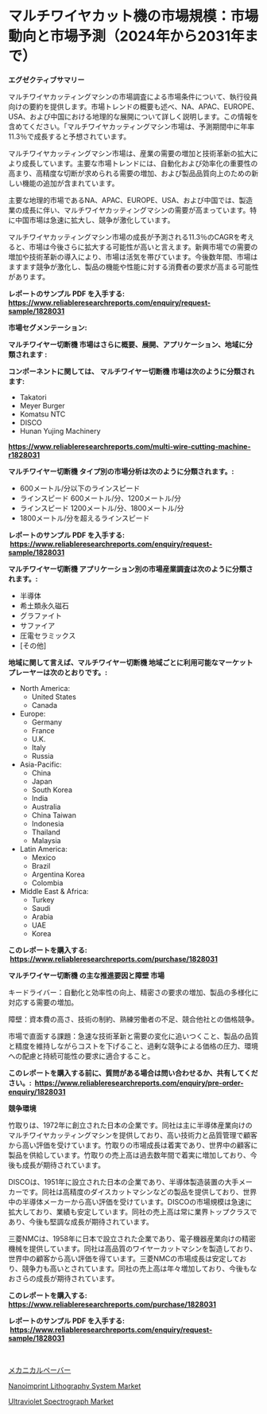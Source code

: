 <p><h1>マルチワイヤカット機の市場規模：市場動向と市場予測（2024年から2031年まで）</h1></p><p><strong>エグゼクティブサマリー</strong></p>
<p><p>マルチワイヤカッティングマシンの市場調査による市場条件について、執行役員向けの要約を提供します。市場トレンドの概要も述べ、NA、APAC、EUROPE、USA、および中国における地理的な展開について詳しく説明します。この情報を含めてください。「マルチワイヤカッティングマシン市場は、予測期間中に年率11.3％で成長すると予想されています。</p><p>マルチワイヤカッティングマシン市場は、産業の需要の増加と技術革新の拡大により成長しています。主要な市場トレンドには、自動化および効率化の重要性の高まり、高精度な切断が求められる需要の増加、および製品品質向上のための新しい機能の追加が含まれています。</p><p>主要な地理的市場であるNA、APAC、EUROPE、USA、および中国では、製造業の成長に伴い、マルチワイヤカッティングマシンの需要が高まっています。特に中国市場は急速に拡大し、競争が激化しています。</p><p>マルチワイヤカッティングマシン市場の成長が予測される11.3％のCAGRを考えると、市場は今後さらに拡大する可能性が高いと言えます。新興市場での需要の増加や技術革新の導入により、市場は活気を帯びています。今後数年間、市場はますます競争が激化し、製品の機能や性能に対する消費者の要求が高まる可能性があります。</p></p>
<p><strong>レポートのサンプル PDF を入手する: <a href="https://www.reliableresearchreports.com/enquiry/request-sample/1828031">https://www.reliableresearchreports.com/enquiry/request-sample/1828031</a></strong></p>
<p><strong>市場セグメンテーション:</strong></p>
<p><strong> マルチワイヤー切断機 市場はさらに概要、展開、アプリケーション、地域に分類されます :</strong></p>
<p><strong>コンポーネントに関しては、 マルチワイヤー切断機 市場は次のように分類されます: &nbsp;</strong></p>
<p><ul><li>Takatori</li><li>Meyer Burger</li><li>Komatsu NTC</li><li>DISCO</li><li>Hunan Yujing Machinery</li></ul></p>
<p><strong><a href="https://www.reliableresearchreports.com/multi-wire-cutting-machine-r1828031">https://www.reliableresearchreports.com/multi-wire-cutting-machine-r1828031</a></strong></p>
<p><strong> マルチワイヤー切断機 タイプ別の市場分析は次のように分類されます。:</strong></p>
<p><ul><li>600メートル/分以下のラインスピード</li><li>ラインスピード 600メートル/分、1200メートル/分</li><li>ラインスピード 1200メートル/分、1800メートル/分</li><li>1800メートル/分を超えるラインスピード</li></ul></p>
<p><strong>レポートのサンプル PDF を入手する: &nbsp;<a href="https://www.reliableresearchreports.com/enquiry/request-sample/1828031">https://www.reliableresearchreports.com/enquiry/request-sample/1828031</a></strong></p>
<p><strong> マルチワイヤー切断機 アプリケーション別の市場産業調査は次のように分類されます。:</strong></p>
<p><ul><li>半導体</li><li>希土類永久磁石</li><li>グラファイト</li><li>サファイア</li><li>圧電セラミックス</li><li>[その他]</li></ul></p>
<p><strong>地域に関して言えば、マルチワイヤー切断機 地域ごとに利用可能なマーケットプレーヤーは次のとおりです。:</strong></p>
<p><ul>
    <li>
        North America:
        <ul>
            <li>United States</li>
            <li>Canada</li>
        </ul>
    </li>
    <li>
        Europe:
        <ul>
            <li>Germany</li>
            <li>France</li>
            <li>U.K.</li>
            <li>Italy</li>
            <li>Russia</li>
        </ul>
    </li>
    <li>
        Asia-Pacific:
        <ul>
            <li>China</li>
            <li>Japan</li>
            <li>South Korea</li>
            <li>India</li>
            <li>Australia</li>
            <li>China Taiwan</li>
            <li>Indonesia</li>
            <li>Thailand</li>
            <li>Malaysia</li>
        </ul>
    </li>
    <li>
        Latin America:
        <ul>
            <li>Mexico</li>
            <li>Brazil</li>
            <li>Argentina Korea</li>
            <li>Colombia</li>
        </ul>
    </li>
    <li>
        Middle East & Africa:
        <ul>
            <li>Turkey</li>
            <li>Saudi</li>
            <li>Arabia</li>
            <li>UAE</li>
            <li>Korea</li>
        </ul>
    </li>
    </ul></p>
<p><strong>このレポートを購入する: &nbsp;<a href="https://www.reliableresearchreports.com/purchase/1828031">https://www.reliableresearchreports.com/purchase/1828031</a></strong></p>
<p><strong>マルチワイヤー切断機 の主な推進要因と障壁 市場</strong></p>
<p><p>キードライバー：自動化と効率性の向上、精密さの要求の増加、製品の多様化に対応する需要の増加。</p><p>障壁：資本費の高さ、技術の制約、熟練労働者の不足、競合他社との価格競争。</p><p>市場で直面する課題：急速な技術革新と需要の変化に追いつくこと、製品の品質と精度を維持しながらコストを下げること、過剰な競争による価格の圧力、環境への配慮と持続可能性の要求に適合すること。</p></p>
<p><strong>このレポートを購入する前に、質問がある場合は問い合わせるか、共有してください。:&nbsp; <a href="https://www.reliableresearchreports.com/enquiry/pre-order-enquiry/1828031">https://www.reliableresearchreports.com/enquiry/pre-order-enquiry/1828031</a></strong></p>
<p><strong>競争環境</strong></p>
<p><p>竹取りは、1972年に創立された日本の企業です。同社は主に半導体産業向けのマルチワイヤカッティングマシンを提供しており、高い技術力と品質管理で顧客から高い評価を受けています。竹取りの市場成長は着実であり、世界中の顧客に製品を供給しています。竹取りの売上高は過去数年間で着実に増加しており、今後も成長が期待されています。</p><p>DISCOは、1951年に設立された日本の企業であり、半導体製造装置の大手メーカーです。同社は高精度のダイスカットマシンなどの製品を提供しており、世界中の半導体メーカーから高い評価を受けています。DISCOの市場規模は急速に拡大しており、業績も安定しています。同社の売上高は常に業界トップクラスであり、今後も堅調な成長が期待されています。</p><p>三菱NMCは、1958年に日本で設立された企業であり、電子機器産業向けの精密機械を提供しています。同社は高品質のワイヤーカットマシンを製造しており、世界中の顧客から高い評価を得ています。三菱NMCの市場成長は安定しており、競争力も高いとされています。同社の売上高は年々増加しており、今後もなおさらの成長が期待されています。</p></p>
<p><strong>このレポートを購入する: &nbsp; <a href="https://www.reliableresearchreports.com/purchase/1828031">https://www.reliableresearchreports.com/purchase/1828031</a></strong></p>
<p><strong>レポートのサンプル PDF を入手する: &nbsp;<a href="https://www.reliableresearchreports.com/enquiry/request-sample/1828031">https://www.reliableresearchreports.com/enquiry/request-sample/1828031</a></strong><strong></strong></p>
<p>&nbsp;</p>
<p><p><a href="https://github.com/one-cool-chick/Market-Research-Report-List-1/blob/main/773808732385.md">メカニカルペーバー</a></p><p><a href="https://github.com/changoleonlaverguenzanoexiste/Market-Research-Report-List-3/blob/main/nanoimprint-lithography-system-market.md">Nanoimprint Lithography System Market</a></p><p><a href="https://github.com/dimitrishawkinswaynenp91rgz/Market-Research-Report-List-2/blob/main/ultraviolet-spectrograph-market.md">Ultraviolet Spectrograph Market</a></p></p>